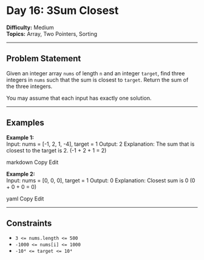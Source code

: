 # Day 16: 3Sum Closest

**Difficulty:** Medium  
**Topics:** Array, Two Pointers, Sorting

---

## Problem Statement

Given an integer array `nums` of length `n` and an integer `target`, find three integers in `nums` such that the sum is closest to `target`. Return the sum of the three integers.

You may assume that each input has exactly one solution.

---

## Examples

**Example 1:**  
Input: nums = [-1, 2, 1, -4], target = 1
Output: 2
Explanation: The sum that is closest to the target is 2. (-1 + 2 + 1 = 2)

markdown
Copy
Edit

**Example 2:**  
Input: nums = [0, 0, 0], target = 1
Output: 0
Explanation: Closest sum is 0 (0 + 0 + 0 = 0)

yaml
Copy
Edit

---

## Constraints

- `3 <= nums.length <= 500`  
- `-1000 <= nums[i] <= 1000`  
- `-10⁴ <= target <= 10⁴`